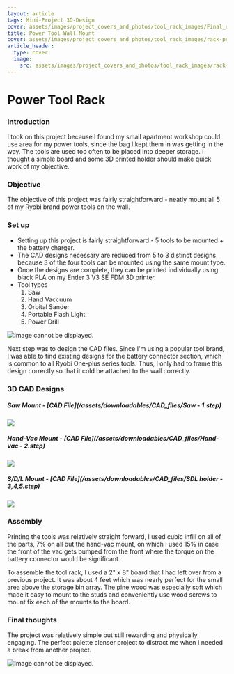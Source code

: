 ```yaml
---
layout: article
tags: Mini-Project 3D-Design
cover: assets/images/project_covers_and_photos/tool_rack_images/Final_rack_pic.png
title: Power Tool Wall Mount
cover: assets/images/project_covers_and_photos/tool_rack_images/rack-project-cover.png
article_header:
  type: cover
  image:
    src: assets/images/project_covers_and_photos/tool_rack_images/rack-project-cover.png
---
```


# Power Tool Rack
### Introduction
I took on this project because I found my small apartment workshop could use area for my power tools, since the bag I kept them in was getting in the way. The tools are used too often to be placed into deeper storage. I thought a simple board and some 3D printed holder should make quick work of my objective.

### Objective
The objective of this project was fairly straightforward - neatly mount all 5 of my Ryobi brand power tools on the wall.

### Set up
- Setting up this project is fairly straightforward - 5 tools to be mounted + the battery charger. 
- The CAD designs necessary are reduced from 5 to 3 distinct designs because 3 of the four tools can be mounted using the same mount type.
- Once the designs are complete, they can be printed individually using black PLA on my Ender 3 V3 SE FDM 3D printer.
- Tool types
    1. Saw
    2. Hand Vaccuum
    3. Orbital Sander
    4. Portable Flash Light
    5. Power Drill


![Image cannot be displayed.](/assets/images/project_covers_and_photos/tool_rack_images/tool_holders_plans.png "Quick hand-drafted plans")

Next step was to design the CAD files. Since I'm using a popular tool brand, I was able to find existing designs for the battery connector section, which is common to all Ryobi One-plus series tools. Thus, I only had to frame this design correctly so that it cold be attached to the wall correctly.

### 3D CAD Designs

##### Saw Mount - [CAD File](/assets/downloadables/CAD_files/Saw - 1.step)
<img class="image image--lg" src="/assets/images/project_covers_and_photos/tool_rack_images/Saw.png"/>


##### Hand-Vac Mount - [CAD File](/assets/downloadables/CAD_files/Hand-vac - 2.step)
<img class="image image--lg" src="/assets/images/project_covers_and_photos/tool_rack_images/handvac.png"/>



##### S/D/L Mount - [CAD File](/assets/downloadables/CAD_files/SDL holder - 3,4,5.step)
<img class="image image--lg" src="/assets/images/project_covers_and_photos/tool_rack_images/sdl_mounter.png"/>


### Assembly
Printing the tools was relatively straight forward, I used cubic infill on all of the parts, 7% on all but the hand-vac mount, on which I used 15% in case the front of the vac gets bumped from the front where the torque on the battery connector would be significant.

To assemble the tool rack, I used a 2" x 8" board that I had left over from a previous project. It was about 4 feet which was nearly perfect for the small area above the storage bin array. The pine wood was especially soft which made it easy to mount to the studs and conveniently use wood screws to mount fix each of the mounts to the board.

### Final thoughts
The project was relatively simple but still rewarding and physically engaging. The perfect palette clenser project to distract me when I needed a break from another project.

![Image cannot be displayed.](/assets/images/project_covers_and_photos/tool_rack_images/Final_rack_pic.png "Final Rack")